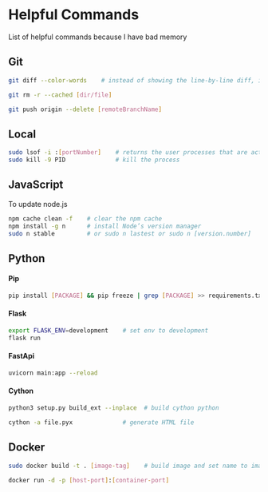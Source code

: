 # Helpful Commands
List of helpful commands because I have bad memory

## Git
```bash
git diff --color-words    # instead of showing the line-by-line diff, it shows only the words that changed
```
```bash
git rm -r --cached [dir/file]
```
```bash
git push origin --delete [remoteBranchName]
```


## Local
```bash
sudo lsof -i :[portNumber]    # returns the user processes that are active on a port
sudo kill -9 PID              # kill the process
```

## JavaScript  
To update node.js
```bash
npm cache clean -f    # clear the npm cache
npm install -g n      # install Node’s version manager
sudo n stable         # or sudo n lastest or sudo n [version.number]
```


## Python

#### Pip
```bash
pip install [PACKAGE] && pip freeze | grep [PACKAGE] >> requirements.txt    # install and add specific package to requirement.txt
```

#### Flask
```bash
export FLASK_ENV=development    # set env to development
flask run
```

#### FastApi
```bash
uvicorn main:app --reload     
```

#### Cython
```bash
python3 setup.py build_ext --inplace  # build cython python
```
```bash
cython -a file.pyx              # generate HTML file
```



## Docker
```bash
sudo docker build -t . [image-tag]    # build image and set name to image-tag
```
```bash
docker run -d -p [host-port]:[container-port] 
```

